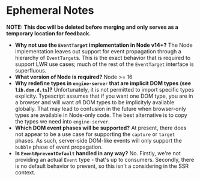 # Ephemeral Notes

**NOTE: This doc will be deleted before merging and only serves as a temporary location for feedback.**

- **Why not use the `EventTarget` implementation in Node v14+?** The Node implementation leaves out support for event propagation through a hierarchy of `EventTarget`s. This is the exact behavior that is required to support LWR use cases; much of the rest of the `EventTarget` interface is superfluous.
- **What version of Node is required?** Node >= 16
- **Why redefine types in `engine-server` that are implicit DOM types (see `lib.dom.d.ts`)?** Unfortunately, it is not permitted to import specific types explicity. Typescript assumes that if you want one DOM type, you are in a browser and will want _all_ DOM types to be implicityly available globally. That may lead to confusion in the future when browser-only types are available in Node-only code. The best alternative is to copy the types we need into `engine-server`.
- **Which DOM event phases will be supported?** At present, there does not appear to be a use case for supporting the `capture` or `target` phases. As such, server-side DOM-like events will only support the `bubble` phase of event propagation.
- **Is `Event#preventDefault` handled in any way?** No. Firstly, we're not providing an actual `Event` type - that's up to consumers. Secondly, there is no default behavior to prevent, so this isn't a considering in the SSR context.

